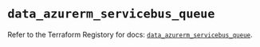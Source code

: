 # `data_azurerm_servicebus_queue`

Refer to the Terraform Registory for docs: [`data_azurerm_servicebus_queue`](https://www.terraform.io/docs/providers/azurerm/d/servicebus_queue).
